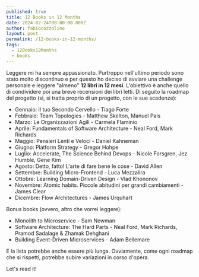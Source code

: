 ```yaml
---
published: true
title: 12 Books in 12 Months
date: 2024-02-24T08:00:00.000Z
author: fabiocozzolino
layout: post
permalink: /12-books-in-12-months/
tags:
  - 12Books12Months
  - books
---
```

Leggere mi ha sempre appassionato. Purtroppo nell'ultimo periodo sono stato molto discontinuo e per questo ho deciso di avviare una challenge personale e leggere "almeno" **12 libri in 12 mesi**. L'obiettivo è anche quello di condividere poi una breve recensioni dei libri letti. 
Di seguito la roadmap del progetto (si, si tratta proprio di un progetto, con le sue scadenze):

- Gennaio: Il tuo Secondo Cervello - Tiago Forte
- Febbraio: Team Topologies - Matthew Skelton, Manuel Pais
- Marzo: Le Organizzazioni Agili - Carmela Flaminio
- Aprile: Fundamentals of Software Architecture - Neal Ford, Mark Richards
- Maggio: Pensieri Lenti e Veloci - Daniel Kahneman
- Giugno: Platform Strategy - Gregor Hohpe
- Luglio: Accelerate, The Science Behind Devops - Nicole Forsgren, Jez Humble, Gene Kim
- Agosto: Detto, fatto! L'arte di fare bene le cose - David Allen
- Settembre: Building Micro-Frontend - Luca Mezzalira
- Ottobre: Learning Domain-Driven Design - Vlad Khononov
- Novembre: Atomic habits. Piccole abitudini per grandi cambiamenti - James Clear
- Dicembre: Flow Architectures - James Urquhart

Bonus books (ovvero, altro che vorrei leggere):

- Monolith to Microservice - Sam Newman
- Software Architecture: The Hard Parts - Neal Ford, Mark Richards, Pramod Sadalage & Zhamak Dehghani
- Building Event-Driven Microservices - Adam Bellemare

E la lista potrebbe anche essere più lunga.
Ovviamente, come ogni roadmap che si rispetti, potrebbe subire variazioni in corso d'opera.

Let's read it!
